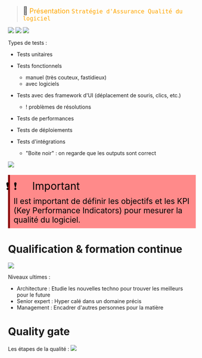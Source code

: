 > <span style="font-size: 1.5em">📖</span> <span style="color: orange; font-size: 1.3em;">Présentation `Stratégie d'Assurance Qualité du logiciel`</span>

![](Screen/2022-10-19-08-41-47.png)
![](Screen/2022-10-19-08-42-31.png)
![](Screen/2022-10-19-08-42-52.png)

Types de tests :
- Tests unitaires
- Tests fonctionnels
    - manuel (très couteux, fastidieux)
    - avec logiciels

- Tests avec des framework d'UI (déplacement de souris, clics, etc.)
    - ! problèmes de résolutions
- Tests de performances
- Tests de déploiements
- Tests d'intégrations
  - "Boite noir" : on regarde que les outputs sont correct

![](Screen/2022-10-19-08-44-00.png)

<!-- #region IMPORTANT BLOCK --> 
<div style="margin: 20px auto; padding: 10px; background-color: #ff8a8a; border-left: 5px solid #8a0000;color: black; font-size: 2em">
<span style="letter-spacing: -30px; margin-right:50px">❗❗</span>Important<br>
<span style="font-size: 0.75em">
Il est important de définir les objectifs et les KPI (Key Performance Indicators) pour mesurer la qualité du logiciel.
</span></div>

<!-- #endregion IMPORTANT BLOCK -->


# Qualification & formation continue

![](Screen/2022-10-26-08-53-37.png)

Niveaux ultimes :
- Architecture : Etudie les nouvelles techno pour trouver les meilleurs pour le future
- Senior expert : Hyper calé dans un domaine précis
- Management : Encadrer d'autres personnes pour la matière

# Quality gate
Les étapes de la qualité :
![](Screen/2022-10-26-08-58-02.png)